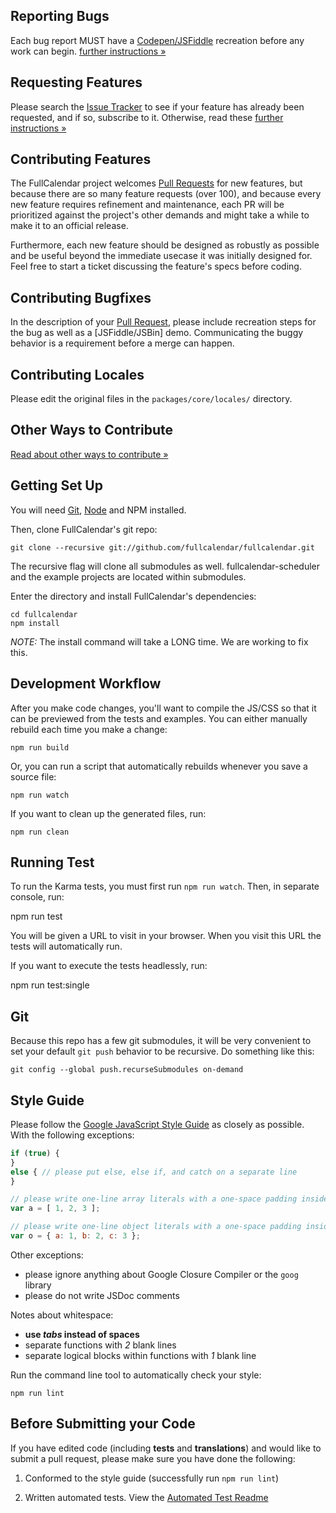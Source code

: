 
## Reporting Bugs

Each bug report MUST have a [Codepen/JSFiddle] recreation before any work can begin. [further instructions &raquo;](http://fullcalendar.io/wiki/Reporting-Bugs/)


## Requesting Features

Please search the [Issue Tracker] to see if your feature has already been requested, and if so, subscribe to it. Otherwise, read these [further instructions &raquo;](http://fullcalendar.io/wiki/Requesting-Features/)


## Contributing Features

The FullCalendar project welcomes [Pull Requests][Using Pull Requests] for new features, but because there are so many feature requests (over 100), and because every new feature requires refinement and maintenance, each PR will be prioritized against the project's other demands and might take a while to make it to an official release.

Furthermore, each new feature should be designed as robustly as possible and be useful beyond the immediate usecase it was initially designed for. Feel free to start a ticket discussing the feature's specs before coding.


## Contributing Bugfixes

In the description of your [Pull Request][Using Pull Requests], please include recreation steps for the bug as well as a [JSFiddle/JSBin] demo. Communicating the buggy behavior is a requirement before a merge can happen.


## Contributing Locales

Please edit the original files in the `packages/core/locales/` directory.


## Other Ways to Contribute

[Read about other ways to contribute &raquo;](http://fullcalendar.io/wiki/Contributing/)


## Getting Set Up

You will need [Git][git], [Node][node] and NPM installed.

Then, clone FullCalendar's git repo:

	git clone --recursive git://github.com/fullcalendar/fullcalendar.git

The recursive flag will clone all submodules as well. fullcalendar-scheduler and the example projects are located within submodules.

Enter the directory and install FullCalendar's dependencies:

	cd fullcalendar
	npm install

*NOTE:* The install command will take a LONG time. We are working to fix this.


## Development Workflow

After you make code changes, you'll want to compile the JS/CSS so that it can be previewed from the tests and examples. You can either manually rebuild each time you make a change:

	npm run build

Or, you can run a script that automatically rebuilds whenever you save a source file:

	npm run watch

If you want to clean up the generated files, run:

	npm run clean


## Running Test

To run the Karma tests, you must first run `npm run watch`. Then, in separate console, run:

  npm run test

You will be given a URL to visit in your browser. When you visit this URL the tests will automatically run.

If you want to execute the tests headlessly, run:

  npm run test:single


## Git

Because this repo has a few git submodules, it will be very convenient to set your default `git push` behavior to be recursive. Do something like this:

```
git config --global push.recurseSubmodules on-demand
```


## Style Guide

Please follow the [Google JavaScript Style Guide] as closely as possible. With the following exceptions:

```js
if (true) {
}
else { // please put else, else if, and catch on a separate line
}

// please write one-line array literals with a one-space padding inside
var a = [ 1, 2, 3 ];

// please write one-line object literals with a one-space padding inside
var o = { a: 1, b: 2, c: 3 };
```

Other exceptions:

- please ignore anything about Google Closure Compiler or the `goog` library
- please do not write JSDoc comments

Notes about whitespace:

- **use *tabs* instead of spaces**
- separate functions with *2* blank lines
- separate logical blocks within functions with *1* blank line

Run the command line tool to automatically check your style:

	npm run lint


## Before Submitting your Code

If you have edited code (including **tests** and **translations**) and would like to submit a pull request, please make sure you have done the following:

1. Conformed to the style guide (successfully run `npm run lint`)

2. Written automated tests. View the [Automated Test Readme]


[Codepen/JSFiddle]: http://fullcalendar.io/wiki/Reporting-Bugs/
[Issue Tracker]: https://github.com/fullcalendar/fullcalendar/issues
[Using Pull Requests]: https://help.github.com/articles/using-pull-requests/
[MomentJS locale data]: https://github.com/moment/moment/tree/develop/locale
[git]: http://git-scm.com/
[node]: http://nodejs.org/
[Google JavaScript Style Guide]: https://google.github.io/styleguide/jsguide.html
[Automated Test Readme]: https://github.com/fullcalendar/fullcalendar/wiki/Automated-Tests

